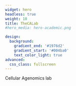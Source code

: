 ```yaml
---
widget: hero
headless: true
weight: 10
title: TheCALab
#hero_media: hero-academic.png

design:
  background:
    gradient_end: '#1976d2'
    gradient_start: '#004ba0'
    text_color_light: true
advanced:
  css_class: fullscreen
---
```


Cellular Agenomics lab

